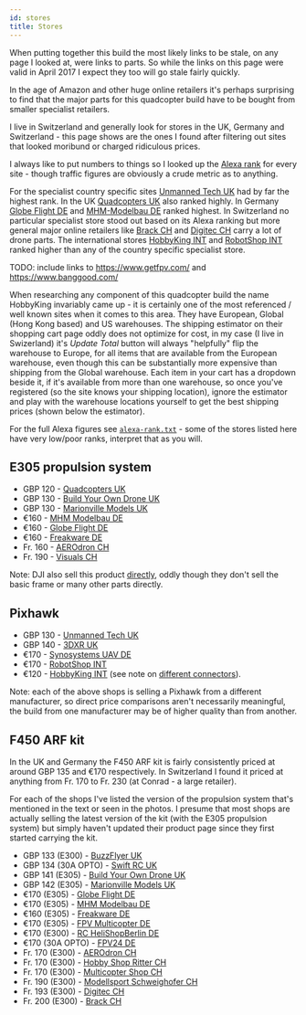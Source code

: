```yaml
---
id: stores
title: Stores
---
```


When putting together this build the most likely links to be stale, on any page I looked at, were links to parts. So while the links on this page were valid in April 2017 I expect they too will go stale fairly quickly.

In the age of Amazon and other huge online retailers it's perhaps surprising to find that the major parts for this quadcopter build have to be bought from smaller specialist retailers.

I live in Switzerland and generally look for stores in the UK, Germany and Switzerland - this page shows are the ones I found after filtering out sites that looked moribund or charged ridiculous prices.

I always like to put numbers to things so I looked up the [Alexa rank](http://www.alexa.com/siteinfo) for every site - though traffic figures are obviously a crude metric as to anything.

For the specialist country specific sites [Unmanned Tech UK](https://www.unmannedtechshop.co.uk/) had by far the highest rank. In the UK [Quadcopters UK](http://www.quadcopters.co.uk/) also ranked highly. In Germany [Globe Flight DE](http://www.globe-flight.de/) and [MHM-Modelbau DE](https://www.mhm-modellbau.de/) ranked highest. In Switzerland no particular specialist store stood out based on its Alexa ranking but more general major online retailers like [Brack CH](https://www.brack.ch/) and [Digitec CH](https://www.digitec.ch/) carry a lot of drone parts. The international stores [HobbyKing INT](https://hobbyking.com) and [RobotShop INT](http://www.robotshop.com/eu/en/) ranked higher than any of the country specific specialist store.

TODO: include links to <https://www.getfpv.com/> and <https://www.banggood.com/>

When researching any component of this quadcopter build the name HobbyKing invariably came up - it is certainly one of the most referenced / well known sites when it comes to this area. They have European, Global (Hong Kong based) and US warehouses. The shipping estimator on their shopping cart page oddly does not optimize for cost, in my case (I live in Swizerland) it's _Update Total_ button will always "helpfully" flip the warehouse to Europe, for all items that are available from the European warehouse, even though this can be substantially more expensive than shipping from the Global warehouse. Each item in your cart has a dropdown beside it, if it's available from more than one warehouse, so once you've registered (so the site knows your shipping location), ignore the estimator and play with the warehouse locations yourself to get the best shipping prices (shown below the estimator).

For the full Alexa figures see [`alexa-rank.txt`](assets/alexa-rank.txt) - some of the stores listed here have very low/poor ranks, interpret that as you will.

E305 propulsion system
----------------------

* GBP 120 - [Quadcopters UK](http://www.quadcopters.co.uk/dji-e305-tuned-propulsion-4-axis-full-set-2140-p.asp)
* GBP 130 - [Build Your Own Drone UK](https://www.buildyourowndrone.co.uk/dji-e305-tuned-propulsion-system-quadcopter)
* GBP 130 - [Marionville Models UK](https://www.marionvillemodels.com/products/dji-e305-tuned-propulsion-system-4-motor-esc-3-pair-props-accessories?variant=7427382147)
* &euro;160 - [MHM Modelbau DE](https://www.mhm-modellbau.de/part-CP.EP.003000.php)
* &euro;160 - [Globe Flight DE](http://www.globe-flight.de/DJI-E305-Tuningset-4S-fuer-Quadrokopter?ref=dof)
* &euro;160 - [Freakware DE](https://www.freakware.de/p/dji-e305-antriebsset-copter-4axes-dji-innovations-djii011178-a138988.htm?slpos=a1-2673063)
* Fr. 160 - [AEROdron CH](https://www.estore.ch/flying-platforms/accessories/flame-wheel-accessoires/1336/e305-4x-motor/esc-3-pair-propeller-accessories-pack)
* Fr. 190 - [Visuals CH](http://www.visuals-switzerland.net/en/drone-camera-accesorry/109921-dji-dji-e305-4xmotor-4xmotor-esc-3xpair-props-accessories.html)

Note: DJI also sell this product [directly](http://store.dji.com/product/e305-4), oddly though they don't sell the basic frame or many other parts directly.

Pixhawk
-------

* GBP 130 - [Unmanned Tech UK](https://www.unmannedtechshop.co.uk/unmanned-pixhawk-autopilot-kit/)
* GBP 140 - [3DXR UK](https://www.3dxr.co.uk/product/pixhawk-1-v2-4-8-m8n-gps-power-brick/)
* &euro;170 - [Synosystems UAV DE](https://synosystems.de/de/kategorien/315-pix32-px4-246-pixhawk-flight-controller.html)
* &euro;170 - [RobotShop INT](http://www.robotshop.com/eu/en/radiolink-pixhawk-advanced-autopilot-se100-gps.html)
* &euro;120 - [HobbyKing INT](https://hobbyking.com/en_us/hkpilot32-autonomous-vehicle-32bit-control-set-w-power-module.html) (see note on [different connectors](parts.md#user-content-connector-note)).

Note: each of the above shops is selling a Pixhawk from a different manufacturer, so direct price comparisons aren't necessarily meaningful, the build from one manufacturer may be of higher quality than from another.

F450 ARF kit
------------

In the UK and Germany the F450 ARF kit is fairly consistently priced at around GBP 135 and &euro;170 respectively. In Switzerland I found it priced at anything from Fr. 170 to Fr. 230 (at Conrad - a large retailer).

For each of the shops I've listed the version of the propulsion system that's mentioned in the text or seen in the photos. I presume that most shops are actually selling the latest version of the kit (with the E305 propulsion system) but simply haven't updated their product page since they first started carrying the kit.

* GBP 133 (E300) - [BuzzFlyer UK](http://www.buzzflyer.co.uk/DJI-FlameWheel-F450-ARF-or-RTF__p-2165.aspx)
* GBP 134 (30A OPTO) - [Swift RC UK](http://www.swiftrc.co.uk/dji-f450-quadcopter-artf-kit-6318-p.asp)
* GBP 141 (E305) - [Build Your Own Drone UK](https://www.buildyourowndrone.co.uk/dji-f450-flame-wheel-e305-arf-kit-v2)
* GBP 142 (E305) - [Marionville Models UK](https://www.marionvillemodels.com/products/dji-f450-flamewheel-kit?variant=910590395)
* &euro;170 (E305) - [Globe Flight DE](http://www.globe-flight.de/DJI-NAZA-ARF-Kit-quadrocopter-Hobby-F450-E305)
* &euro;170 (E305) - [MHM Modelbau DE](https://www.mhm-modellbau.de/part-CP.MX.540005.php)
* &euro;160 (E305) - [Freakware DE](https://www.freakware.de/p/dji-flame-wheel-f450-quadrocopter-arf-dji-innovations-djii000370-a79909.htm)
* &euro;170 (E305) - [FPV Multicopter DE](https://www.fpv-multicopter.com/DJI-Flame-Wheel-F450-Set-inkl-2312-Motoren)
* &euro;170 (E300) - [RC HeliShopBerlin DE](http://www.helishop-berlin.de/Multikopter/DJI/DJI-Multikopter-Flame-Wheel-F450-ARF.htm?SessionId=&a=article&ProdNr=DJII000370&p=1398)
* &euro;170 (30A OPTO) - [FPV24 DE](https://www.fpv24.com/de/dji/dji-flame-wheel-f450-arf-kit)
* Fr. 170 (E300) - [AEROdron CH](https://www.estore.ch/flying-platforms/flame-wheel/1302/flame-wheel-f450-arf-kit-with-motors-esc-propeller)
* Fr. 170 (E300) - [Hobby Shop Ritter CH](https://www.hobbyshop-ritter.ch/flamewheel-f450-p-11007.html)
* Fr. 170 (E300) - [Multicopter Shop CH](http://multicopter-shop.ch/index.php/kategorien/product/view/1/33)
* Fr. 190 (E300) - [Modellsport Schweighofer CH](https://www.der-schweighofer.ch/DJI-F450-Quadrocopter-ARTF-a103593)
* Fr. 193 (E300) - [Digitec CH](https://www.digitec.ch/de/s1/product/dji-quadcopter-flame-wheel-f450-arf-rc-drohne-5806029)
* Fr. 200 (E300) - [Brack CH](https://www.brack.ch/dji-flame-wheel-f450-arf-255131)

